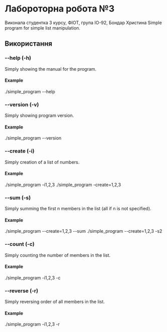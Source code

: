 # Лабороторна робота №3
Виконала студентка 3 курсу,  ФІОТ, група ІО-92, Бондар Христина
Simple program for simple list manipulation.
## Використання
### --help (-h)
Simply showing the manual for the program.
#### Example
./simple_program --help
### --version (-v) 
Simply showing program version.
#### Example
./simple_program --version
### --create (-i)
Simply creation of a list of numbers.
#### Example
./simple_program -i1,2,3
./simple_program -create=1,2,3
### --sum (-s)
Simply summing the first n members in the list (all if n is not specified).
#### Example
./simple_program --create=1,2,3 --sum
./simple_program --create=1,2,3 -s2
### --count (-c)
Simply counting the number of members in the list.
#### Example
./simple_program -i1,2,3 -c
### --reverse (-r)
Simply reversing order of all members in the list.
#### Example
./simple_program -i1,2,3 -r
